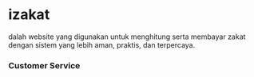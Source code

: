 # izakat
dalah website yang digunakan untuk menghitung serta membayar zakat dengan sistem yang lebih aman, praktis, dan terpercaya.
<h3>Customer Service</h3>

          
